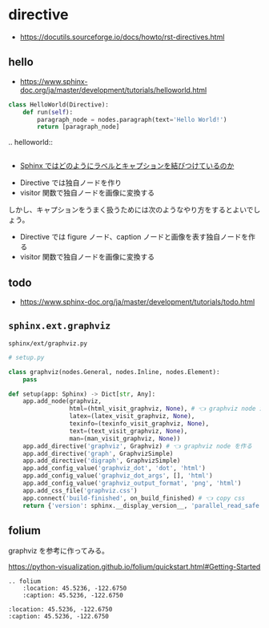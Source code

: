 # directive

- <https://docutils.sourceforge.io/docs/howto/rst-directives.html>

## hello

* <https://www.sphinx-doc.org/ja/master/development/tutorials/helloworld.html>

```py
class HelloWorld(Directive):
    def run(self):
        paragraph_node = nodes.paragraph(text='Hello World!')
        return [paragraph_node]
```

.. helloworld::
```{helloworld}
```

- [Sphinx ではどのようにラベルとキャプションを結びつけているのか](https://tk0miya.hatenablog.com/entry/2014/08/11/003957)

* Directive では独自ノードを作り
* visitor 関数で独自ノードを画像に変換する

しかし、キャプションをうまく扱うためには次のようなやり方をするとよいでしょう。

* Directive では figure ノード、caption ノードと画像を表す独自ノードを作る
* visitor 関数で独自ノードを画像に変換する

## todo

* <https://www.sphinx-doc.org/ja/master/development/tutorials/todo.html>

## `sphinx.ext.graphviz`

`sphinx/ext/graphviz.py`

```py
# setup.py

class graphviz(nodes.General, nodes.Inline, nodes.Element):
    pass

def setup(app: Sphinx) -> Dict[str, Any]:
    app.add_node(graphviz,
                 html=(html_visit_graphviz, None), # 👈 graphviz node から html を出力する
                 latex=(latex_visit_graphviz, None),
                 texinfo=(texinfo_visit_graphviz, None),
                 text=(text_visit_graphviz, None),
                 man=(man_visit_graphviz, None))
    app.add_directive('graphviz', Graphviz) # 👈 graphviz node を作る
    app.add_directive('graph', GraphvizSimple)
    app.add_directive('digraph', GraphvizSimple)
    app.add_config_value('graphviz_dot', 'dot', 'html')
    app.add_config_value('graphviz_dot_args', [], 'html')
    app.add_config_value('graphviz_output_format', 'png', 'html')
    app.add_css_file('graphviz.css')
    app.connect('build-finished', on_build_finished) # 👈 copy css
    return {'version': sphinx.__display_version__, 'parallel_read_safe': True}
```

## folium

graphviz を参考に作ってみる。

<https://python-visualization.github.io/folium/quickstart.html#Getting-Started>

```
.. folium
    :location: 45.5236, -122.6750
    :caption: 45.5236, -122.6750
```

```{folium}
:location: 45.5236, -122.6750
:caption: 45.5236, -122.6750
```
